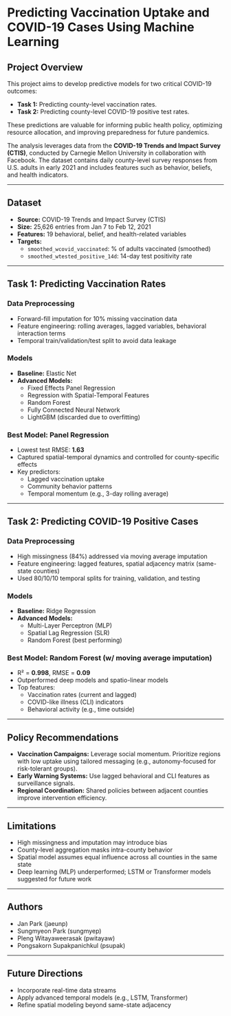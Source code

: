 # Predicting Vaccination Uptake and COVID-19 Cases Using Machine Learning

## Project Overview

This project aims to develop predictive models for two critical COVID-19 outcomes:
- **Task 1:** Predicting county-level vaccination rates.
- **Task 2:** Predicting county-level COVID-19 positive test rates.

These predictions are valuable for informing public health policy, optimizing resource allocation, and improving preparedness for future pandemics.

The analysis leverages data from the **COVID-19 Trends and Impact Survey (CTIS)**, conducted by Carnegie Mellon University in collaboration with Facebook. The dataset contains daily county-level survey responses from U.S. adults in early 2021 and includes features such as behavior, beliefs, and health indicators.

---

## Dataset

- **Source:** COVID-19 Trends and Impact Survey (CTIS)
- **Size:** 25,626 entries from Jan 7 to Feb 12, 2021
- **Features:** 19 behavioral, belief, and health-related variables
- **Targets:**
  - `smoothed_wcovid_vaccinated`: % of adults vaccinated (smoothed)
  - `smoothed_wtested_positive_14d`: 14-day test positivity rate

---

## Task 1: Predicting Vaccination Rates

### Data Preprocessing
- Forward-fill imputation for 10% missing vaccination data
- Feature engineering: rolling averages, lagged variables, behavioral interaction terms
- Temporal train/validation/test split to avoid data leakage

### Models
- **Baseline:** Elastic Net
- **Advanced Models:**  
  - Fixed Effects Panel Regression  
  - Regression with Spatial-Temporal Features  
  - Random Forest  
  - Fully Connected Neural Network  
  - LightGBM (discarded due to overfitting)

### Best Model: Panel Regression
- Lowest test RMSE: **1.63**
- Captured spatial-temporal dynamics and controlled for county-specific effects
- Key predictors:
  - Lagged vaccination uptake
  - Community behavior patterns
  - Temporal momentum (e.g., 3-day rolling average)

---

## Task 2: Predicting COVID-19 Positive Cases

### Data Preprocessing
- High missingness (84%) addressed via moving average imputation
- Feature engineering: lagged features, spatial adjacency matrix (same-state counties)
- Used 80/10/10 temporal splits for training, validation, and testing

### Models
- **Baseline:** Ridge Regression
- **Advanced Models:**
  - Multi-Layer Perceptron (MLP)
  - Spatial Lag Regression (SLR)
  - Random Forest (best performing)

### Best Model: Random Forest (w/ moving average imputation)
- R² = **0.998**, RMSE = **0.09**
- Outperformed deep models and spatio-linear models
- Top features:
  - Vaccination rates (current and lagged)
  - COVID-like illness (CLI) indicators
  - Behavioral activity (e.g., time outside)

---

## Policy Recommendations

- **Vaccination Campaigns:** Leverage social momentum. Prioritize regions with low uptake using tailored messaging (e.g., autonomy-focused for risk-tolerant groups).
- **Early Warning Systems:** Use lagged behavioral and CLI features as surveillance signals.
- **Regional Coordination:** Shared policies between adjacent counties improve intervention efficiency.

---

## Limitations

- High missingness and imputation may introduce bias
- County-level aggregation masks intra-county behavior
- Spatial model assumes equal influence across all counties in the same state
- Deep learning (MLP) underperformed; LSTM or Transformer models suggested for future work

---

## Authors

- Jan Park (jaeunp)  
- Sungmyeon Park (sungmyep)  
- Pleng Witayaweerasak (pwitayaw)  
- Pongsakorn Supakpanichkul (psupak)

---

## Future Directions

- Incorporate real-time data streams
- Apply advanced temporal models (e.g., LSTM, Transformer)
- Refine spatial modeling beyond same-state adjacency
